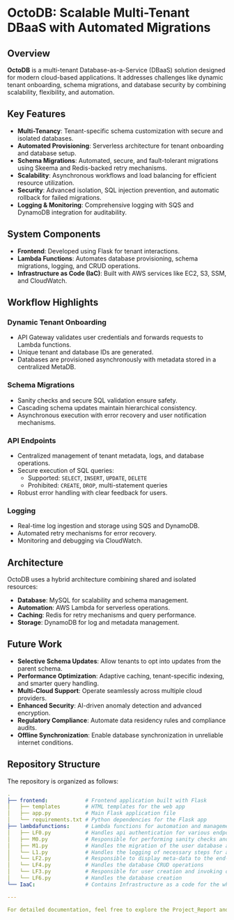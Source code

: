 # OctoDB: Scalable Multi-Tenant DBaaS with Automated Migrations

## Overview
**OctoDB** is a multi-tenant Database-as-a-Service (DBaaS) solution designed for modern cloud-based applications. It addresses challenges like dynamic tenant onboarding, schema migrations, and database security by combining scalability, flexibility, and automation.

## Key Features
- **Multi-Tenancy**: Tenant-specific schema customization with secure and isolated databases.
- **Automated Provisioning**: Serverless architecture for tenant onboarding and database setup.
- **Schema Migrations**: Automated, secure, and fault-tolerant migrations using Skeema and Redis-backed retry mechanisms.
- **Scalability**: Asynchronous workflows and load balancing for efficient resource utilization.
- **Security**: Advanced isolation, SQL injection prevention, and automatic rollback for failed migrations.
- **Logging & Monitoring**: Comprehensive logging with SQS and DynamoDB integration for auditability.

## System Components
- **Frontend**: Developed using Flask for tenant interactions.
- **Lambda Functions**: Automates database provisioning, schema migrations, logging, and CRUD operations.
- **Infrastructure as Code (IaC)**: Built with AWS services like EC2, S3, SSM, and CloudWatch.

## Workflow Highlights
### Dynamic Tenant Onboarding
- API Gateway validates user credentials and forwards requests to Lambda functions.
- Unique tenant and database IDs are generated.
- Databases are provisioned asynchronously with metadata stored in a centralized MetaDB.

### Schema Migrations
- Sanity checks and secure SQL validation ensure safety.
- Cascading schema updates maintain hierarchical consistency.
- Asynchronous execution with error recovery and user notification mechanisms.

### API Endpoints
- Centralized management of tenant metadata, logs, and database operations.
- Secure execution of SQL queries:
  - Supported: `SELECT`, `INSERT`, `UPDATE`, `DELETE`
  - Prohibited: `CREATE`, `DROP`, multi-statement queries
- Robust error handling with clear feedback for users.

### Logging
- Real-time log ingestion and storage using SQS and DynamoDB.
- Automated retry mechanisms for error recovery.
- Monitoring and debugging via CloudWatch.

## Architecture
OctoDB uses a hybrid architecture combining shared and isolated resources:
- **Database**: MySQL for scalability and schema management.
- **Automation**: AWS Lambda for serverless operations.
- **Caching**: Redis for retry mechanisms and query performance.
- **Storage**: DynamoDB for log and metadata management.

## Future Work
- **Selective Schema Updates**: Allow tenants to opt into updates from the parent schema.
- **Performance Optimization**: Adaptive caching, tenant-specific indexing, and smarter query handling.
- **Multi-Cloud Support**: Operate seamlessly across multiple cloud providers.
- **Enhanced Security**: AI-driven anomaly detection and advanced encryption.
- **Regulatory Compliance**: Automate data residency rules and compliance audits.
- **Offline Synchronization**: Enable database synchronization in unreliable internet conditions.

## Repository Structure
The repository is organized as follows:
```yaml
.
├── frontend:            # Frontend application built with Flask
│   ├── templates        # HTML templates for the web app
│   ├── app.py           # Main Flask application file
│   └── requirements.txt # Python dependencies for the Flask app
├── lambdafunctions:     # Lambda functions for automation and management
│   ├── LF0.py           # Handles api authentication for various endpoints in the system
│   ├── M0.py            # Responsible for performing sanity checks and invoking migrations asynchronously
│   ├── M1.py            # Handles the migration of the user database and logs details into the database. Also handles additional retry logic mechanisms, incase of failures and notifies the end-user of the status of migration
│   └── L1.py            # Handles the logging of necessary steps for audit purposes for individual user databases
│   └── LF2.py           # Responsible to display meta-data to the end-user for their respective database
│   └── LF4.py           # Handles the database CRUD operations
│   └── LF3.py           # Responsible for user creation and invoking of database creation asynchronously
│   └── LF6.py           # Handles the database creation
└── IaaC:                # Contains Infrastructure as a code for the whole system (created using Terraform)

---

For detailed documentation, feel free to explore the Project_Report and contact any members of the team.